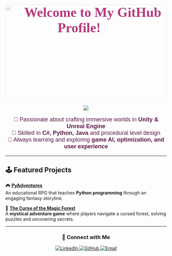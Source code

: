 <!-- 🌸 Cherry Blossom Animated Background -->
<div style="position: relative; width: 100%; height: 300px;">
  <img src="https://github.com/LyubomiraDimitrova-dev/just-cherry-stuff/blob/main/cherry-blossom-winter-snow.gif?raw=true" 
       style="position: absolute; width: 100%; height: 100%; object-fit: cover; opacity: 0.3; z-index: -1;">
  <h1 align="center" style="position: relative; color: #b33b7d; font-size: 42px; font-family: 'Georgia', serif; text-shadow: 2px 2px 6px #ffffff;">
    🌸 Welcome to My GitHub Profile! 🌸
  </h1>
</div>

<!-- 📝 Typing Animation (Skills) -->
<p align="center">
  <img src="https://readme-typing-svg.demolab.com?font=Fira+Code&duration=3000&pause=1000&color=ff66b2&center=true&vCenter=true&multiline=true&width=750&height=70&lines=🎮+Game+Developer+|+Level+Designer+|+World+Builder;💻+Unity+|+Unreal+|+Blender+|+Python+|+C%23">
</p>

<!-- 📌 Skills Section -->
<p align="center" style="color: #5d1a4a; font-family: 'Arial', sans-serif; font-size: 18px;">
🔹 Passionate about crafting immersive worlds in <b>Unity & Unreal Engine</b><br>
🔹 Skilled in <b>C#, Python, Java</b> and procedural level design<br>
🔹 Always learning and exploring <b>game AI, optimization, and user experience</b>
</p>

---

## **🕹️ Featured Projects**
🎮 **[PyAdventures](https://github.com/LyubomiraDimitrova-dev/Lyubomira-Portfolio)**  
An educational RPG that teaches **Python programming** through an engaging fantasy storyline.  

🌲 **[The Curse of the Magic Forest](https://github.com/LyubomiraDimitrova-dev/Lyubomira-Portfolio/releases/latest)**  
A **mystical adventure game** where players navigate a cursed forest, solving puzzles and uncovering secrets.  

---

<!-- 🔗 Connect With Me -->
<h3 align="center">🔗 Connect with Me</h3>

<p align="center">
  <a href="https://www.linkedin.com/in/lyubomira-dimitrova-b0378b1b0/">
    <img src="https://img.shields.io/badge/LinkedIn-Connect-blue?logo=linkedin" alt="LinkedIn">
  </a>
  <a href="https://github.com/LyubomiraDimitrova-dev">
    <img src="https://img.shields.io/badge/GitHub-Follow-black?logo=github" alt="GitHub">
  </a>
  <a href="mailto:lyubomiradimitrova1@gmail.com">
    <img src="https://img.shields.io/badge/Email-Contact-red?logo=gmail" alt="Email">
  </a>
</p>
